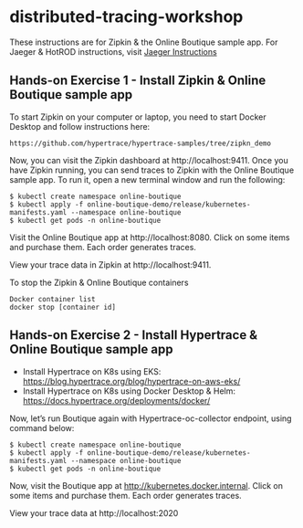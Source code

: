 # distributed-tracing-workshop

These instructions are for Zipkin & the Online Boutique sample app. For Jaeger & HotROD instructions, visit [Jaeger Instructions](./jaeger.md)

## Hands-on Exercise 1 - Install Zipkin & Online Boutique sample app

To start Zipkin on your computer or laptop, you need to start Docker Desktop and follow instructions here:

```
https://github.com/hypertrace/hypertrace-samples/tree/zipkn_demo
```

Now, you can visit the Zipkin dashboard at http://localhost:9411. Once you have Zipkin running, you can send traces to Zipkin with the Online Boutique sample app. To run it, open a new terminal window and run the following:

```
$ kubectl create namespace online-boutique
$ kubectl apply -f online-boutique-demo/release/kubernetes-manifests.yaml --namespace online-boutique
$ kubectl get pods -n online-boutique
```

Visit the Online Boutique app at http://localhost:8080. Click on some items and purchase them. Each order generates traces. 

View your trace data in Zipkin at http://localhost:9411. 

To stop the Zipkin & Online Boutique containers

```
Docker container list
docker stop [container id]
```

## Hands-on Exercise 2 - Install Hypertrace & Online Boutique sample app

- Install Hypertrace on K8s using EKS: https://blog.hypertrace.org/blog/hypertrace-on-aws-eks/ 
- Install Hypertrace on K8s using Docker Desktop & Helm: https://docs.hypertrace.org/deployments/docker/

Now, let’s run Boutique again with Hypertrace-oc-collector endpoint, using command below:

```
$ kubectl create namespace online-boutique
$ kubectl apply -f online-boutique-demo/release/kubernetes-manifests.yaml --namespace online-boutique
$ kubectl get pods -n online-boutique

```

Now, visit the Boutique app at http://kubernetes.docker.internal. Click on some items and purchase them. Each order generates traces.  

View your trace data at http://localhost:2020


